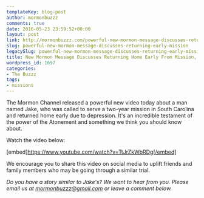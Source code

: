 ```yaml
---
templateKey: blog-post
author: mormonbuzzz
comments: true
date: 2016-05-23 23:59:52+00:00
layout: post
link: http://mormonbuzzz.com/powerful-new-mormon-message-discusses-returning-early-mission/
slug: powerful-new-mormon-message-discusses-returning-early-mission
legacySlug: powerful-new-mormon-message-discusses-returning-early-mission
title: New Mormon Message Discusses Returning Home Early From Mission, Depression
wordpress_id: 1697
categories:
- The Buzzz
tags:
- missions
---
```


The Mormon Channel released a powerful new video today about a man named Jake, who was called to serve a two-year mission in South Carolina and returned home early due to depression. It's an incredible testament of the power of the Atonement and something we think you should know about.

Watch the video below:

[embed]https://www.youtube.com/watch?v=TtJrZkWbRDg[/embed]

We encourage you to share this video on social media to uplift friends and family members who may be going through a similar trial.

_Do you have a story similar to Jake's? We want to hear from you. Please email us at mormonbuzzz@gmail.com or leave a comment below._
